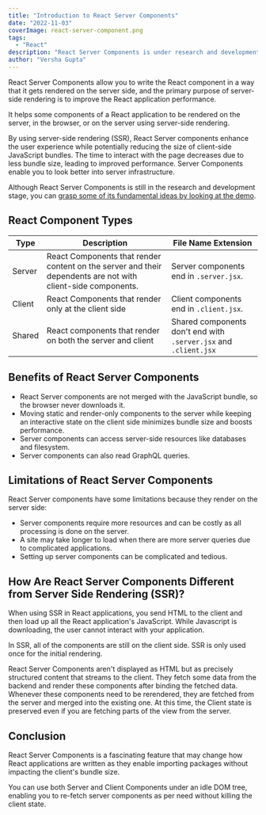 ```yaml
---
title: "Introduction to React Server Components"
date: "2022-11-03"
coverImage: react-server-component.png
tags:
  - "React"
description: "React Server Components is under research and development at the moment, and soon a stable version may be released. In this article, you can briefly understand React Server Components and how to use them."
author: "Versha Gupta"
---
```


React Server Components allow you to write the React component in a way that it gets rendered on the server side, and the primary purpose of server-side rendering is to improve the React application performance.

It helps some components of a React application to be rendered on the server, in the browser, or on the server using server-side rendering. 

By using server-side rendering (SSR), React Server components enhance the user experience while potentially reducing the size of client-side JavaScript bundles. The time to interact with the page decreases due to less bundle size, leading to improved performance. Server Components enable you to look better into server infrastructure.

Although React Server Components is still in the research and development stage, you can [grasp some of its fundamental ideas by looking at the demo](https://youtu.be/TQQPAU21ZUw?t=1500).

## React Component Types
| Type | Description | File Name Extension |
| -- | -- | -- |
| Server | React Components that render content on the server and their dependents are not with client-side components.| Server components end in `.server.jsx`. |
| Client | React Components that render only at the client side | Client components end in `.client.jsx`. |
| Shared | React components that render on both the server and client | Shared components don't end with `.server.jsx` and `.client.jsx` |

## Benefits of React Server Components

- React Server components are not merged with the JavaScript bundle, so the browser never downloads it.
- Moving static and render-only components to the server while keeping an interactive state on the client side minimizes bundle size and boosts performance.
- Server components can access server-side resources like databases and filesystem.
- Server components can also read GraphQL queries.

## Limitations of React Server Components

React Server components have some limitations because they render on the server side:

- Server components require more resources and can be costly as all processing is done on the server.
- A site may take longer to load when there are more server queries due to complicated applications.
- Setting up server components can be complicated and tedious.

## How Are React Server Components Different from Server Side Rendering (SSR)?

When using SSR in React applications, you send HTML to the client and then load up all the React application's JavaScript. While Javascript is downloading, the user cannot interact with your application.

In SSR, all of the components are still on the client side. SSR is only used once for the initial rendering.

React Server Components aren't displayed as HTML but as precisely structured content that streams to the client. They fetch some data from the backend and render these components after binding the fetched data. Whenever these components need to be rerendered, they are fetched from the server and merged into the existing one. At this time, the Client state is preserved even if you are fetching parts of the view from the server.

## Conclusion
React Server Components is a fascinating feature that may change how React applications are written as they enable importing packages without impacting the client's bundle size.

You can use both Server and Client Components under an idle DOM tree, enabling you to re-fetch server components as per need without killing the client state.
